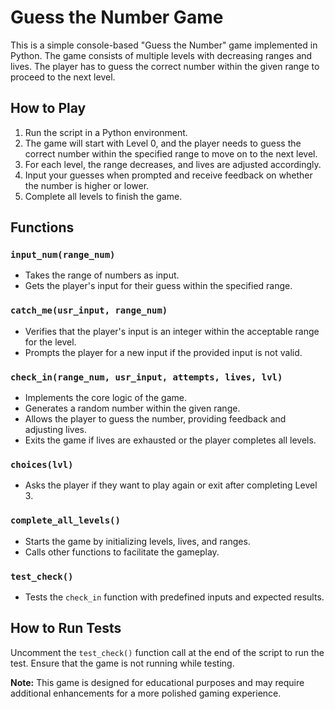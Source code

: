 # Guess the Number Game

This is a simple console-based "Guess the Number" game implemented in Python. The game consists of multiple levels with decreasing ranges and lives. The player has to guess the correct number within the given range to proceed to the next level.

## How to Play

1. Run the script in a Python environment.
2. The game will start with Level 0, and the player needs to guess the correct number within the specified range to move on to the next level.
3. For each level, the range decreases, and lives are adjusted accordingly.
4. Input your guesses when prompted and receive feedback on whether the number is higher or lower.
5. Complete all levels to finish the game.

## Functions

### `input_num(range_num)`

- Takes the range of numbers as input.
- Gets the player's input for their guess within the specified range.

### `catch_me(usr_input, range_num)`

- Verifies that the player's input is an integer within the acceptable range for the level.
- Prompts the player for a new input if the provided input is not valid.

### `check_in(range_num, usr_input, attempts, lives, lvl)`

- Implements the core logic of the game.
- Generates a random number within the given range.
- Allows the player to guess the number, providing feedback and adjusting lives.
- Exits the game if lives are exhausted or the player completes all levels.

### `choices(lvl)`

- Asks the player if they want to play again or exit after completing Level 3.

### `complete_all_levels()`

- Starts the game by initializing levels, lives, and ranges.
- Calls other functions to facilitate the gameplay.

### `test_check()`

- Tests the `check_in` function with predefined inputs and expected results.

## How to Run Tests

Uncomment the `test_check()` function call at the end of the script to run the test. Ensure that the game is not running while testing.

**Note:** This game is designed for educational purposes and may require additional enhancements for a more polished gaming experience.